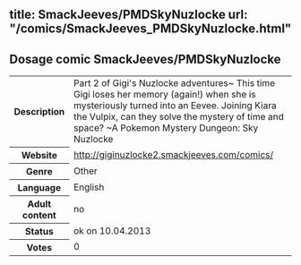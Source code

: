 title: SmackJeeves/PMDSkyNuzlocke
url: "/comics/SmackJeeves_PMDSkyNuzlocke.html"
---
Dosage comic SmackJeeves/PMDSkyNuzlocke
-----------------------------------------

<table class="comicinfo">
<tr>
<th>Description</th><td>Part 2 of Gigi's Nuzlocke adventures~ This time Gigi loses her memory (again!) when she is mysteriously turned into an Eevee. Joining Kiara the Vulpix, can they solve the mystery of time and space? ~A Pokemon Mystery Dungeon: Sky Nuzlocke</td>
</tr>
<tr>
<th>Website</th><td><a href="http://giginuzlocke2.smackjeeves.com/comics/">http://giginuzlocke2.smackjeeves.com/comics/</a></td>
</tr>
<tr>
<th>Genre</th><td>Other</td>
</tr>
<tr>
<th>Language</th><td>English</td>
</tr>
<tr>
<th>Adult content</th><td>no</td>
</tr>
<tr>
<th>Status</th><td>ok on 10.04.2013</td>
</tr>
<tr>
<th>Votes</th><td>0</div></td>
</tr>
</table>
